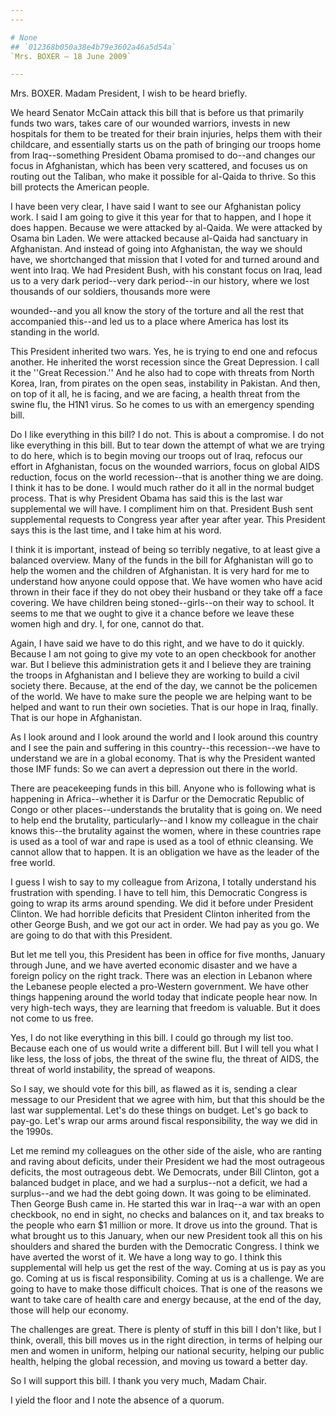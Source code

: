 ```yaml
---
---

# None
## `012368b050a38e4b79e3602a46a5d54a`
`Mrs. BOXER — 18 June 2009`

---
```



Mrs. BOXER. Madam President, I wish to be heard briefly.

We heard Senator McCain attack this bill that is before us that 
primarily funds two wars, takes care of our wounded warriors, invests 
in new hospitals for them to be treated for their brain injuries, helps 
them with their childcare, and essentially starts us on the path of 
bringing our troops home from Iraq--something President Obama promised 
to do--and changes our focus in Afghanistan, which has been very 
scattered, and focuses us on routing out the Taliban, who make it 
possible for al-Qaida to thrive. So this bill protects the American 
people.

I have been very clear, I have said I want to see our Afghanistan 
policy work. I said I am going to give it this year for that to happen, 
and I hope it does happen. Because we were attacked by al-Qaida. We 
were attacked by Osama bin Laden. We were attacked because al-Qaida had 
sanctuary in Afghanistan. And instead of going into Afghanistan, the 
way we should have, we shortchanged that mission that I voted for and 
turned around and went into Iraq. We had President Bush, with his 
constant focus on Iraq, lead us to a very dark period--very dark 
period--in our history, where we lost thousands of our soldiers, 
thousands more were


wounded--and you all know the story of the torture and all the rest 
that accompanied this--and led us to a place where America has lost its 
standing in the world.

This President inherited two wars. Yes, he is trying to end one and 
refocus another. He inherited the worst recession since the Great 
Depression. I call it the ''Great Recession.'' And he also had to cope 
with threats from North Korea, Iran, from pirates on the open seas, 
instability in Pakistan. And then, on top of it all, he is facing, and 
we are facing, a health threat from the swine flu, the H1N1 virus. So 
he comes to us with an emergency spending bill.

Do I like everything in this bill? I do not. This is about a 
compromise. I do not like everything in this bill. But to tear down the 
attempt of what we are trying to do here, which is to begin moving our 
troops out of Iraq, refocus our effort in Afghanistan, focus on the 
wounded warriors, focus on global AIDS reduction, focus on the world 
recession--that is another thing we are doing. I think it has to be 
done. I would much rather do it all in the normal budget process. That 
is why President Obama has said this is the last war supplemental we 
will have. I compliment him on that. President Bush sent supplemental 
requests to Congress year after year after year. This President says 
this is the last time, and I take him at his word.

I think it is important, instead of being so terribly negative, to at 
least give a balanced overview. Many of the funds in the bill for 
Afghanistan will go to help the women and the children of Afghanistan. 
It is very hard for me to understand how anyone could oppose that. We 
have women who have acid thrown in their face if they do not obey their 
husband or they take off a face covering. We have children being 
stoned--girls--on their way to school. It seems to me that we ought to 
give it a chance before we leave these women high and dry. I, for one, 
cannot do that.

Again, I have said we have to do this right, and we have to do it 
quickly. Because I am not going to give my vote to an open checkbook 
for another war. But I believe this administration gets it and I 
believe they are training the troops in Afghanistan and I believe they 
are working to build a civil society there. Because, at the end of the 
day, we cannot be the policemen of the world. We have to make sure the 
people we are helping want to be helped and want to run their own 
societies. That is our hope in Iraq, finally. That is our hope in 
Afghanistan.

As I look around and I look around the world and I look around this 
country and I see the pain and suffering in this country--this 
recession--we have to understand we are in a global economy. That is 
why the President wanted those IMF funds: So we can avert a depression 
out there in the world.

There are peacekeeping funds in this bill. Anyone who is following 
what is happening in Africa--whether it is Darfur or the Democratic 
Republic of Congo or other places--understands the brutality that is 
going on. We need to help end the brutality, particularly--and I know 
my colleague in the chair knows this--the brutality against the women, 
where in these countries rape is used as a tool of war and rape is used 
as a tool of ethnic cleansing. We cannot allow that to happen. It is an 
obligation we have as the leader of the free world.

I guess I wish to say to my colleague from Arizona, I totally 
understand his frustration with spending. I have to tell him, this 
Democratic Congress is going to wrap its arms around spending. We did 
it before under President Clinton. We had horrible deficits that 
President Clinton inherited from the other George Bush, and we got our 
act in order. We had pay as you go. We are going to do that with this 
President.

But let me tell you, this President has been in office for five 
months, January through June, and we have averted economic disaster and 
we have a foreign policy on the right track. There was an election in 
Lebanon where the Lebanese people elected a pro-Western government. We 
have other things happening around the world today that indicate people 
hear now. In very high-tech ways, they are learning that freedom is 
valuable. But it does not come to us free.

Yes, I do not like everything in this bill. I could go through my 
list too. Because each one of us would write a different bill. But I 
will tell you what I like less, the loss of jobs, the threat of the 
swine flu, the threat of AIDS, the threat of world instability, the 
spread of weapons.

So I say, we should vote for this bill, as flawed as it is, sending a 
clear message to our President that we agree with him, but that this 
should be the last war supplemental. Let's do these things on budget. 
Let's go back to pay-go. Let's wrap our arms around fiscal 
responsibility, the way we did in the 1990s.

Let me remind my colleagues on the other side of the aisle, who are 
ranting and raving about deficits, under their President we had the 
most outrageous deficits, the most outrageous debt. We Democrats, under 
Bill Clinton, got a balanced budget in place, and we had a surplus--not 
a deficit, we had a surplus--and we had the debt going down. It was 
going to be eliminated. Then George Bush came in. He started this war 
in Iraq--a war with an open checkbook, no end in sight, no checks and 
balances on it, and tax breaks to the people who earn $1 million or 
more. It drove us into the ground. That is what brought us to this 
January, when our new President took all this on his shoulders and 
shared the burden with the Democratic Congress. I think we have averted 
the worst of it. We have a long way to go. I think this supplemental 
will help us get the rest of the way. Coming at us is pay as you go. 
Coming at us is fiscal responsibility. Coming at us is a challenge. We 
are going to have to make those difficult choices. That is one of the 
reasons we want to take care of health care and energy because, at the 
end of the day, those will help our economy.


The challenges are great. There is plenty of stuff in this bill I 
don't like, but I think, overall, this bill moves us in the right 
direction, in terms of helping our men and women in uniform, helping 
our national security, helping our public health, helping the global 
recession, and moving us toward a better day.

So I will support this bill. I thank you very much, Madam Chair.

I yield the floor and I note the absence of a quorum.